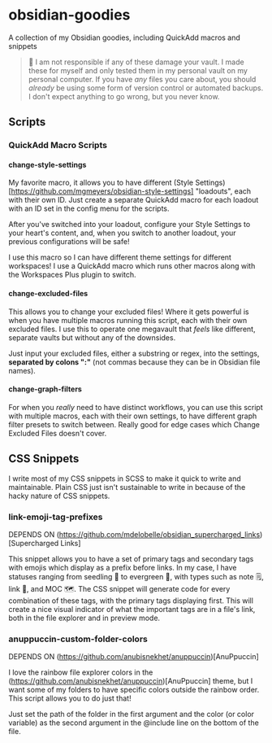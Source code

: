 # obsidian-goodies
A collection of my Obsidian goodies, including QuickAdd macros and snippets

> 🚨 I am not responsible if any of these damage your vault. I made these for myself and only tested them in my personal vault on my personal computer.
> If you have *any* files you care about, you should *already* be using some form of version control or automated backups.
> I don't expect anything to go wrong, but you never know.

## Scripts
### QuickAdd Macro Scripts
#### change-style-settings
My favorite macro, it allows you to have different (Style Settings)[https://github.com/mgmeyers/obsidian-style-settings] "loadouts", each with their own ID. Just create a separate QuickAdd macro for each loadout with an ID set in the config menu for the scripts.

After you've switched into your loadout, configure your Style Settings to your heart's content, and, when you switch to another loadout, your previous configurations will be safe!

I use this macro so I can have different theme settings for different workspaces! I use a QuickAdd macro which runs other macros along with the Workspaces Plus plugin to switch.

#### change-excluded-files
This allows you to change your excluded files! Where it gets powerful is when you have multiple macros running this script, each with their own excluded files. I use this to operate one megavault that *feels* like different, separate vaults but without any of the downsides.

Just input your excluded files, either a substring or regex, into the settings, **separated by colons ":"** (not commas because they can be in Obsidian file names).

#### change-graph-filters
For when you *really* need to have distinct workflows, you can use this script with multiple macros, each with their own settings, to have different graph filter presets to switch between. Really good for edge cases which Change Excluded Files doesn't cover.

## CSS Snippets
I write most of my CSS snippets in SCSS to make it quick to write and maintainable. Plain CSS just isn't sustainable to write in because of the hacky nature of CSS snippets.

### link-emoji-tag-prefixes
DEPENDS ON (https://github.com/mdelobelle/obsidian_supercharged_links)[Supercharged Links]

This snippet allows you to have a set of primary tags and secondary tags with emojis which display as a prefix before links. In my case, I have statuses ranging from seedling 🌱 to evergreen 🌲, with types such as note 🗒️, link 🔗, and MOC 🗺️. The CSS snippet will generate code for every combination of these tags, with the primary tags displaying first. This will create a nice visual indicator of what the important tags are in a file's link, both in the file explorer and in preview mode.

### anuppuccin-custom-folder-colors
DEPENDS ON (https://github.com/anubisnekhet/anuppuccin)[AnuPpuccin]

I love the rainbow file explorer colors in the (https://github.com/anubisnekhet/anuppuccin)[AnuPpuccin] theme, but I want some of my folders to have specific colors outside the rainbow order. This script allows you to do just that!

Just set the path of the folder in the first argument and the color (or color variable) as the second argument in the @include line on the bottom of the file.
